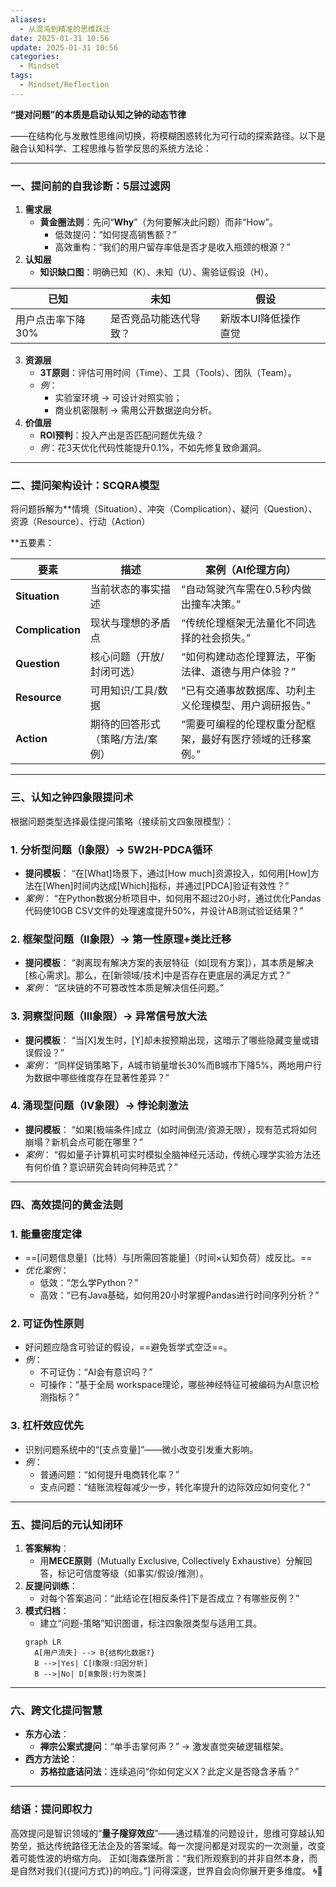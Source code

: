 ```yaml
---
aliases:
  - 从混沌到精准的思维跃迁
date: 2025-01-31 10:56
update: 2025-01-31 10:56
categories:
  - Mindset
tags:
  - Mindset/Reflection
---
```


**“提对问题”的本质是启动认知之钟的动态节律**

——在结构化与发散性思维间切换，将模糊困惑转化为可行动的探索路径。以下是融合认知科学、工程思维与哲学反思的系统方法论：

---
### **一、提问前的自我诊断：5层过滤网**
1. **需求层**  
   - **黄金圈法则**：先问“**Why**”（为何要解决此问题）而非“How”。  
     - 低效提问：“如何提高销售额？”  
     - 高效重构：“我们的用户留存率低是否才是收入瓶颈的根源？”  
2. **认知层**  
   - **知识缺口图**：明确已知（K）、未知（U）、需验证假设（H）。  

| 已知         | 未知          | 假设          |     |
| ---------- | ----------- | ----------- | --- |
| 用户点击率下降30% | 是否竞品功能迭代导致？ | 新版本UI降低操作直觉 |     |
3. **资源层**  
   - **3T原则**：评估可用时间（Time）、工具（Tools）、团队（Team）。  
   - *例*：  
     - 实验室环境 → 可设计对照实验；  
     - 商业机密限制 → 需用公开数据逆向分析。  
3. **价值层**  
   - **ROI预判**：投入产出是否匹配问题优先级？  
   - *例*：花3天优化代码性能提升0.1%，不如先修复致命漏洞。  
---
### **二、提问架构设计：SCQRA模型**  
将问题拆解为**情境（Situation）、冲突（Complication）、疑问（Question）、资源（Resource）、行动（Action）

**五要素： 

| **要素**       | **描述**                                  | **案例（AI伦理方向）**                          |  
|----------------|------------------------------------------|----------------------------------------------|  
| **Situation**  | 当前状态的事实描述                          | “自动驾驶汽车需在0.5秒内做出撞车决策。”           |  
| **Complication**| 现状与理想的矛盾点                          | “传统伦理框架无法量化不同选择的社会损失。”          |  
| **Question**   | 核心问题（开放/封闭可选）                    | “如何构建动态伦理算法，平衡法律、道德与用户体验？”   |  
| **Resource**   | 可用知识/工具/数据                          | “已有交通事故数据库、功利主义伦理模型、用户调研报告。”|  
| **Action**     | 期待的回答形式（策略/方法/案例）              | “需要可编程的伦理权重分配框架，最好有医疗领域的迁移案例。”|  

---
### **三、认知之钟四象限提问术**
根据问题类型选择最佳提问策略（接续前文四象限模型）：
### **1. 分析型问题（Ⅰ象限）→ 5W2H-PDCA循环**
- **提问模板**：
  “在[What]场景下，通过[How much]资源投入，如何用[How]方法在[When]时间内达成[Which]指标，并通过[PDCA]验证有效性？”
- *案例*：
  “在Python数据分析项目中，如何用不超过20小时，通过优化Pandas代码使10GB CSV文件的处理速度提升50%，并设计AB测试验证结果？”
### **2. 框架型问题（Ⅱ象限）→ 第一性原理+类比迁移**
- **提问模板**：
  “剥离现有解决方案的表层特征（如[现有方案]），其本质是解决[核心需求]。那么，在[新领域/技术]中是否存在更底层的满足方式？”
- *案例*：
  “区块链的不可篡改性本质是解决信任问题。”
### **3. 洞察型问题（Ⅲ象限）→ 异常信号放大法**
- **提问模板**：
  “当[X]发生时，[Y]却未按预期出现，这暗示了哪些隐藏变量或错误假设？”
- *案例*：
  “同样促销策略下，A城市销量增长30%而B城市下降5%，两地用户行为数据中哪些维度存在显著性差异？”
### **4. 涌现型问题（Ⅳ象限）→ 悖论刺激法**
- **提问模板**：
  “如果[极端条件]成立（如时间倒流/资源无限），现有范式将如何崩塌？新机会点可能在哪里？”
- *案例*：
  “假如量子计算机可实时模拟全脑神经元活动，传统心理学实验方法还有何价值？意识研究会转向何种范式？”
---
### **四、高效提问的黄金法则**
### **1. 能量密度定律**
- ==[问题信息量]（比特）与[所需回答能量]（时间×认知负荷）成反比。==
- *优化案例*：
  - 低效：“怎么学Python？”
  - 高效：“已有Java基础，如何用20小时掌握Pandas进行时间序列分析？”

### **2. 可证伪性原则**
- 好问题应隐含可验证的假设，==避免哲学式空泛==。
- *例*：
  - 不可证伪：“AI会有意识吗？”
  - 可操作：“基于全局 workspace理论，哪些神经特征可被编码为AI意识检测指标？”

### **3. 杠杆效应优先**
- 识别问题系统中的“[支点变量]”——微小改变引发重大影响。
- *例*：
  - 普通问题：“如何提升电商转化率？”
  - 支点问题：“结账流程每减少一步，转化率提升的边际效应如何变化？”
---
### **五、提问后的元认知闭环**
1. **答案解构**：
   - 用**MECE原则**（Mutually Exclusive, Collectively Exhaustive）分解回答，标记可信度等级（如事实/假设/推测）。
2. **反提问训练**：
   - 对每个答案追问：“此结论在[相反条件]下是否成立？有哪些反例？”
3. **模式归档**：
   - 建立“问题-策略”知识图谱，标注四象限类型与适用工具。
   ```mermaid
   graph LR
     A[用户流失] --> B{结构化数据?}
     B -->|Yes| C[Ⅰ象限:归因分析]
     B -->|No| D[Ⅲ象限:行为聚类]
   ```
---
### **六、跨文化提问智慧**
- **东方心法**：
  - **禅宗公案式提问**：“单手击掌何声？” → 激发直觉突破逻辑框架。
- **西方方法论**：
  - **苏格拉底诘问法**：连续追问“你如何定义X？此定义是否隐含矛盾？”
---
### **结语：提问即权力**
高效提问是智识领域的“**量子隧穿效应**”——通过精准的问题设计，思维可穿越认知势垒，抵达传统路径无法企及的答案域。每一次提问都是对现实的一次测量，改变着可能性波的坍缩方向。
正如[海森堡所言：“我们所观察到的并非自然本身，而是自然对我们{{提问方式}}的响应。”] 问得深邃，世界自会向你展开更多维度。 🌀🔭
<!--SR:!2025-04-01,9,250-->
